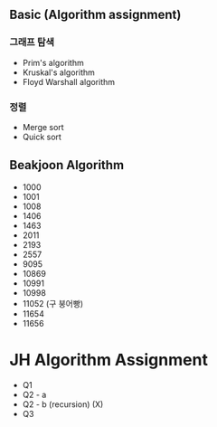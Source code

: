 ﻿## Basic (Algorithm assignment)
### 그래프 탐색
* Prim's algorithm
* Kruskal's algorithm
* Floyd Warshall algorithm

### 정렬
* Merge sort
* Quick sort

## Beakjoon Algorithm
* 1000
* 1001
* 1008
* 1406
* 1463
* 2011
* 2193
* 2557
* 9095
* 10869
* 10991
* 10998
* 11052 (구 붕어빵)
* 11654
* 11656

# JH Algorithm Assignment
* Q1
* Q2 - a
* Q2 - b (recursion) (X)
* Q3
